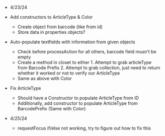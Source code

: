 - 4/23/24
- Add constructors to ArticleType & Color
    - Create object from barcode (like from id)
    - Store data in properties objects?
- Auto-populate textfields with information from given objects
    - Check before processAction for all others, barcode field musn't be empty
    - Create a method in closet to either 1. Attempt to grab articleType from Barcode Prefix 2. Attempt to grab collection, just need to return whether it worked or not to verify our ArticleType 
    - Same as above with Color
- Fix ArticleType
    - Should have a Constructor to populate ArticleType from ID
    - Additionally, add constructor to populate ArticleType from BarcodePrefix (Same with Color)

- 4/25/24
    - requestFocus if/else not working, try to figure out how to fix this
